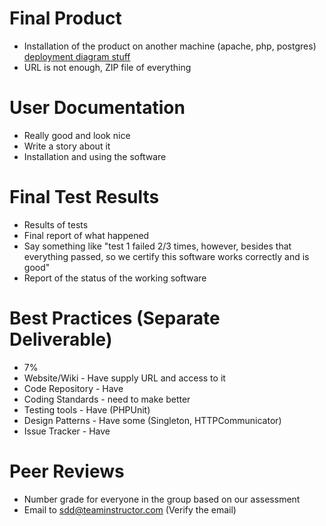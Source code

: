 # Final Product #
  * Installation of the product on another machine (apache, php, postgres) [deployment diagram stuff](see.md)
  * URL is not enough, ZIP file of everything

# User Documentation #
  * Really good and look nice
  * Write a story about it
  * Installation and using the software

# Final Test Results #
  * Results of tests
  * Final report of what happened
  * Say something like "test 1 failed 2/3 times, however, besides that everything passed, so we certify this software works correctly and is good"
  * Report of the status of the working software

# Best Practices (Separate Deliverable) #
  * 7%
  * Website/Wiki - Have supply URL and access to it
  * Code Repository - Have
  * Coding Standards - need to make better
  * Testing tools - Have (PHPUnit)
  * Design Patterns - Have some (Singleton, HTTPCommunicator)
  * Issue Tracker - Have

# Peer Reviews #
  * Number grade for everyone in the group based on our assessment
  * Email to sdd@teaminstructor.com (Verify the email)